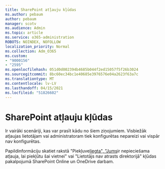 ```yaml
---
title: SharePoint atļauju kļūdas
ms.author: pebaum
author: pebaum
manager: scotv
ms.audience: Admin
ms.topic: article
ms.service: o365-administration
ROBOTS: NOINDEX, NOFOLLOW
localization_priority: Normal
ms.collection: Adm_O365
ms.custom:
- "9000156"
- "2595"
ms.openlocfilehash: 051d0d002394b4685b044f2ed15057f5f26b3024
ms.sourcegitcommit: 8bc60ec34bc1e40685e3976576e04a2623f63a7c
ms.translationtype: MT
ms.contentlocale: lv-LV
ms.lasthandoff: 04/15/2021
ms.locfileid: "51826602"
---
```

# <a name="sharepoint-permissions-errors"></a>SharePoint atļauju kļūdas

Ir vairāki scenāriji, kas var prasīt kādu no šiem ziņojumiem. Visbiežāk atļaujas lietotājam vai administratoram tiek konfigurētas nepareizi vai vispār nav konfigurētas. 

Papildinformāciju skatiet rakstā "Piekļuve[liegta", "Jums](https://docs.microsoft.com/sharepoint/support/administration/access-denied-or-need-permission-error-sharepoint-online-or-onedrive-for-business)ir nepieciešama atļauja, lai piekļūtu šai vietnei" vai "Lietotājs nav atrasts direktorijā" kļūdas pakalpojumā SharePoint Online un OneDrive darbam.
